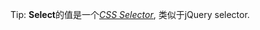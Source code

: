 Tip: **Select**的值是一个[_<u>CSS Selector</u>_](https://github.com/fb55/CSSselect#user-content-supported-selectors), 类似于jQuery selector.